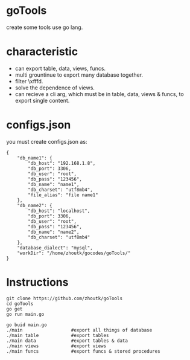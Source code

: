 # goTools
create some tools use go lang.

# characteristic
- can export table, data, views, funcs.
- multi grountinue to export many database together.
- filter \xfffd.
- solve the dependence of views.
- can recieve a cli arg, which must be in table, data, views & funcs, to export single content.

# configs.json
you must create configs.json as:

```
{
    "db_name1": {
        "db_host": "192.168.1.8",
        "db_port": 3306,
        "db_user": "root",
        "db_pass": "123456",
        "db_name": "name1",
        "db_charset": "utf8mb4",
        "file_alias": "file name1"
    },
    "db_name2": {
        "db_host": "localhost",
        "db_port": 3306,
        "db_user": "root",
        "db_pass": "123456",
        "db_name": "name2",
        "db_charset": "utf8mb4"
    },
    "database_dialect": "mysql",
    "workDir": "/home/zhoutk/gocodes/goTools/"
}
```
# Instructions
```
git clone https://github.com/zhoutk/goTools
cd goTools
go get
go run main.go

go buid main.go
./main                  #export all things of database
./main table            #export tables
./main data             #export tables & data
./main views            #export views
./main funcs            #export funcs & stored procedures
```
